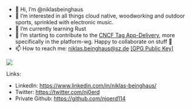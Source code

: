 - 👋 Hi, I’m @niklasbeinghaus
- 👀 I’m interested in all things cloud native, woodworking and outdoor sports, sprinkled with electronic music.
- 🌱 I’m currently learning Rust
- 💞️ I’m starting to contribute to the [CNCF Tag App-Delivery](https://github.com/cncf/tag-app-delivery), more specifically in the platform-wg. Happy to collaborate on stuff :tada:
- 📫 How to reach me: niklas.beinghaus@sz.de [[GPG Public Key]](niklas.beinghaus@sz.de.asc)

<picture>
  <source
    srcset="https://github-readme-stats.vercel.app/api?username=niklasbeinghaus&show_icons=true&theme=dark"
    media="(prefers-color-scheme: dark)"
  />
  <source
    srcset="https://github-readme-stats.vercel.app/api?username=niklasbeinghaus&show_icons=true"
    media="(prefers-color-scheme: light), (prefers-color-scheme: no-preference)"
  />
  <img src="https://github-readme-stats.vercel.app/api?username=niklasbeinghaus&show_icons=true" />
</picture>


Links:
- LinkedIn: https://www.linkedin.com/in/niklas-beinghaus/
- Twitter: https://twitter.com/nj0erd
- Private Github: https://github.com/njoerd114
<!---
niklasbeinghaus/niklasbeinghaus is a ✨ special ✨ repository because its `README.md` (this file) appears on your GitHub profile.
You can click the Preview link to take a look at your changes.
--->
